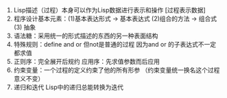1. Lisp描述（过程）本身可以作为Lisp数据进行表示和操作   [过程表示数据]
2. 程序设计基本元素：(1)基本表达形式 -> 基本表达式 (2)组合的方法 -> 组合式 (3) 抽象
3. 语法糖：采用统一的形式描述的东西的另一种表面结构
4. 特殊规则：define and or   但not是普通的过程 因为and or 的子表达式不一定都求值
5. 正则序：完全展开后规约  应用序：先求值参数而后应用  
6. 约束变量：一个过程的定义约束了他的所有形参  （约束变量统一换名这个过程意义不变）
7. 递归和迭代  Lisp中的递归总能转换为迭代 
